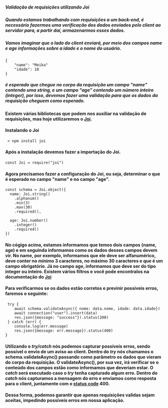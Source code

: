 ##### Validação de requisições utilizando Joi

##### Quando estamos trabalhando com requisições a um back-end, é necessário fazermos uma verificação dos dados enviados pelo client ao servidor para, a partir daí, armazenarmos esses dados.

##### Vamos imaginar que o lado do client enviará, por meio dos campos *name* e *age* informações sobre a idade e o nome do usuário.

    {
        "name": "Meika"
        "idade": 18
    }

##### é esperado que chegue no corpo da requisição um campo "name" contendo uma string, e um campo "age" contendo um número inteiro (integer), por isso, devemos fazer uma validação para que os dados da requisição cheguem como esperado.

#### Existem várias bibliotecas que podem nos auxiliar na validação de requisições, mas hoje utilizaremos o [Joi](https://joi.dev/api/).

#### Instalando o Joi
     
     > npm install joi

#### Após a instalação devemos fazer a importação do Joi.

    const Joi = require("joi")

#### Agora precisamos fazer a configuração do Joi, ou seja, determinar o que é esperado no campo "name" e no campo "age".

    const schema = Joi.object({
      name: Joi.string()
        .alphanum()
        .min(3)
        .max(30)
        .required(),

      age: Joi.number()
        .integer()
        .required()
    })

#### No cógigo acima, estamos informamos que temos dois campos (name, age) e em seguinda informamos como os dados desses campos devem vir. No name, por exemplo, informamos que ele deve ser alfanumérico, deve conter no mínimo 3 caracteres, no máximo 30 caracteres e que é um campo obrigatório. Já no campo age, informamos que deve ser do tipo integer ou inteiro. Existem vários filtros e você pode encontralos na documentação do [Joi](https://joi.dev/api/)

#### Para verificarmos se os dados estão corretos e previnir possíveis erros, faremos o seguinte:

     try {
        await schema.validateAsync({ nome: data.nome, idade: data.idade})
        await connection("user").insert(data)
        res.json({message: "success"}).status(200)
     } catch (err) {
        console.log(err.message)
        res.json({message: err.message}).status(400)
    }

#### Utilizando o *try/catch* nós podemos capturar possíveis erros, sendo possível o envio de um aviso ao client. Dentro do *try* nós chamamos o schema.validateAsync() passando como parâmetro os dados que vieram do corpo da requisição. O validateAsync(), por sua vez, irá verificar se o conteúdo dos campos estão como informamos que deveriam estar. O *catch* será executado caso o *try* tenha capturado algum erro. Dentro do *catch* nós capturamos a mensagem do erro e enviamos como resposta para o client, juntamente com o [status code](https://developer.mozilla.org/en-US/docs/Web/HTTP/Status) 400.

#### Dessa forma, podemos garantir que apenas requisições validas sejam aceitas, impedindo possíveis erros em nossa aplicação.
